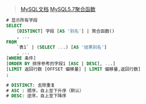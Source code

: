 
>[MySQL文档](https://dev.mysql.com/doc/)
>[MySQL5.7聚合函数](https://dev.mysql.com/doc/refman/5.7/en/functions.html)

```SQL
# 显示所有字段
SELECT
    [DISTINCT] 字段 [AS '别名'] | 聚合函数()
    , ...
FROM
    `表1` | (SELECT ...) [AS '结果别名']
    , ...
[WHERE 条件]
[ORDER BY 排序参考的字段1 [ASC | DESC], ...]
[LIMIT 返回行数 [OFFSET 偏移量] | LIMIT 偏移量,返回行数]
;

# DISTINCT: 去除重复
# ASC : 顺序，自上至下升序（默认）
# DESC: 逆序，自上至下降序
```
